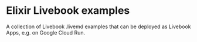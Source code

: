 # Elixir Livebook examples

A collection of Livebook .livemd examples that can be deployed as Livebook Apps, e.g. on Google Cloud Run.